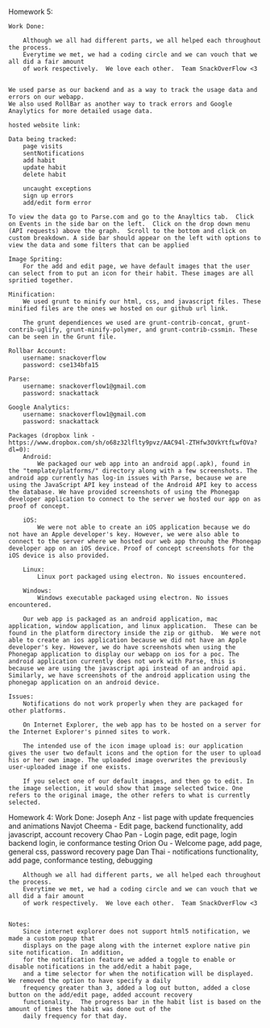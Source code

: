 Homework 5:

	Work Done:
		
		Although we all had different parts, we all helped each throughout the process.  
		Everytime we met, we had a coding circle and we can vouch that we all did a fair amount
		of work respectively.  We love each other.  Team SnackOverFlow <3
	

	We used parse as our backend and as a way to track the usage data and errors on our webapp.
	We also used RollBar as another way to track errors and Google Anaylytics for more detailed usage data.

	hosted website link:

	Data being tracked:
		page visits
		sentNotifications
		add habit
		update habit
		delete habit

		uncaught exceptions
		sign up errors
		add/edit form error

	To view the data go to Parse.com and go to the Anayltics tab.  Click on Events in the side bar on the left.  Click on the drop down menu (API requests) above the graph.  Scroll to the bottom and click on custom breakdown. A side bar should appear on the left with options to view the data and some filters that can be applied

	Image Spriting:
		For the add and edit page, we have default images that the user can select from to put an icon for their habit. These images are all spritied together. 

	Minification: 
		We used grunt to minify our html, css, and javascript files. These minified files are the ones we hosted on our github url link. 

		The grunt dependiences we used are grunt-contrib-concat, grunt-contrib-uglify, grunt-minify-polymer, and grunt-contrib-cssmin. These can be seen in the Grunt file.  

	Rollbar Account:
		username: snackoverflow
		password: cse134bfa15

	Parse:
		username: snackoverflow1@gmail.com
		password: snackattack

	Google Analytics:
		username: snackoverflow1@gmail.com
		password: snackattack

	Packages (dropbox link - https://www.dropbox.com/sh/o68z32lflty9pvz/AAC94l-ZTHfw3OVkYtfLwfOVa?dl=0):
		Android:
			We packaged our web app into an android app(.apk), found in the "template/platforms/" directory along with a few screenshots. The android app currently has log-in issues with Parse, because we are using the JavaScript API key instead of the Android API key to access the database. We have provided screenshots of using the Phonegap developer application to connect to the server we hosted our app on as proof of concept. 

		iOS:
			We were not able to create an iOS application because we do not have an Apple developer's key. However, we were also able to connect to the server where we hosted our web app throuhg the Phonegap developer app on an iOS device. Proof of concept screenshots for the iOS device is also provided.    

		Linux: 
			Linux port packaged using electron. No issues encountered. 

		Windows:
			Windows executable packaged using electron. No issues encountered. 

		Our web app is packaged as an android application, mac application, window application, and linux application.  These can be found in the platform directory inside the zip or github.  We were not able to create an ios application because we did not have an Apple developer's key. However, we do have screenshots when using the Phonegap application to display our webapp on ios for a poc. The android application currently does not work with Parse, this is because we are using the javascript api instead of an android api.  Similarly, we have screenshots of the android application using the phonegap application on an android device.

	Issues:
		Notifications do not work properly when they are packaged for other platforms.  

		On Internet Explorer, the web app has to be hosted on a server for the Internet Explorer's pinned sites to work.  

		The intended use of the icon image upload is: our application gives the user two default icons and the option for the user to upload his or her own image. The uploaded image overwrites the previously user-uploaded image if one exists.  

		If you select one of our default images, and then go to edit. In the image selection, it would show that image selected twice. One refers to the original image, the other refers to what is currently selected. 

Homework 4:
	Work Done:
		Joseph Anz - list page with update frequencies and animations
		Navjot Cheema - Edit page, backend functionality, add javascript, account recovery
		Chao Pan - Login page, edit page, login backend login, ie conformance testing
		Orion Ou - Welcome page, add page, general css, password recovery page
		Dan Thai - notifications functionality, add page, conformance testing, debugging
		
		Although we all had different parts, we all helped each throughout the process.  
		Everytime we met, we had a coding circle and we can vouch that we all did a fair amount
		of work respectively.  We love each other.  Team SnackOverFlow <3
		
		
	Notes:
		Since internet explorer does not support html5 notification, we made a custom popup that 
		displays on the page along with the internet explore native pin site notification.  In addition,
		for the notification feature we added a toggle to enable or disable notifications in the add/edit a habit page, 
		and a time selector for when the notification will be displayed.  We removed the option to have specify a daily
		frequency greater than 3, added a log out button, added a close button on the add/edit page, added account recovery 
		functionality.  The progress bar in the habit list is based on the amount of times the habit was done out of the 
		daily frequency for that day.








		